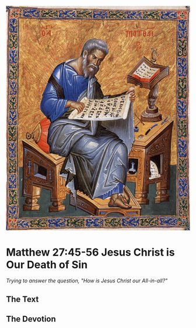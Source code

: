 <img class="intro-right" src="../images/art-matthew.jpg">

# Matthew 27:45-56 Jesus Christ is Our Death of Sin

*Trying to answer the question, "How is Jesus Christ our All-in-all?"*

## The Text

## The Devotion